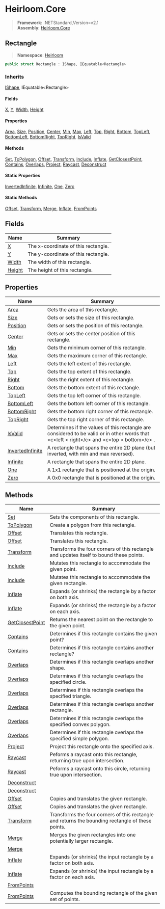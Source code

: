 # Heirloom.Core

> **Framework**: .NETStandard,Version=v2.1  
> **Assembly**: [Heirloom.Core][0]  

## Rectangle

> **Namespace**: [Heirloom][0]  

```cs
public struct Rectangle : IShape, IEquatable<Rectangle>
```

### Inherits

[IShape][1], IEquatable\<Rectangle>

#### Fields

[X][2], [Y][3], [Width][4], [Height][5]

#### Properties

[Area][6], [Size][7], [Position][8], [Center][9], [Min][10], [Max][11], [Left][12], [Top][13], [Right][14], [Bottom][15], [TopLeft][16], [BottomLeft][17], [BottomRight][18], [TopRight][19], [IsValid][20]

#### Methods

[Set][21], [ToPolygon][22], [Offset][23], [Transform][24], [Include][25], [Inflate][26], [GetClosestPoint][27], [Contains][28], [Overlaps][29], [Project][30], [Raycast][31], [Deconstruct][32]

#### Static Properties

[InvertedInfinite][33], [Infinite][34], [One][35], [Zero][36]

#### Static Methods

[Offset][23], [Transform][24], [Merge][37], [Inflate][26], [FromPoints][38]

## Fields

| Name        | Summary                             |
|-------------|-------------------------------------|
| [X][2]      | The x-coordinate of this rectangle. |
| [Y][3]      | The y-coordinate of this rectangle. |
| [Width][4]  | The width of this rectangle.        |
| [Height][5] | The height of this rectangle.       |

## Properties

| Name                   | Summary                                                                                                                                              |
|------------------------|------------------------------------------------------------------------------------------------------------------------------------------------------|
| [Area][6]              | Gets the area of this rectangle.                                                                                                                     |
| [Size][7]              | Gets or sets the size of this rectangle.                                                                                                             |
| [Position][8]          | Gets or sets the position of this rectangle.                                                                                                         |
| [Center][9]            | Gets or sets the center position of this rectangle.                                                                                                  |
| [Min][10]              | Gets the minimum corner of this rectangle.                                                                                                           |
| [Max][11]              | Gets the maximum corner of this rectangle.                                                                                                           |
| [Left][12]             | Gets the left extent of this rectangle.                                                                                                              |
| [Top][13]              | Gets the top extent of this rectangle.                                                                                                               |
| [Right][14]            | Gets the right extent of this rectangle.                                                                                                             |
| [Bottom][15]           | Gets the bottom extent of this rectangle.                                                                                                            |
| [TopLeft][16]          | Gets the top left corner of this rectangle.                                                                                                          |
| [BottomLeft][17]       | Gets the bottom left corner of this rectangle.                                                                                                       |
| [BottomRight][18]      | Gets the bottom right corner of this rectangle.                                                                                                      |
| [TopRight][19]         | Gets the top right corner of this rectangle.                                                                                                         |
| [IsValid][20]          | Determines if the values of this rectangle are considered to be valid or in other words that \<c>left &lt; right\</c> and \<c>top &lt; bottom\</c> . |
| [InvertedInfinite][33] | A rectangle that spans the entire 2D plane (but inverted, with min and max reversed).                                                                |
| [Infinite][34]         | A rectangle that spans the entire 2D plane.                                                                                                          |
| [One][35]              | A 1x1 rectangle that is positioned at the origin.                                                                                                    |
| [Zero][36]             | A 0x0 rectangle that is positioned at the origin.                                                                                                    |

## Methods

| Name                  | Summary                                                                                           |
|-----------------------|---------------------------------------------------------------------------------------------------|
| [Set][21]             | Sets the components of this rectangle.                                                            |
| [ToPolygon][22]       | Create a polygon from this rectangle.                                                             |
| [Offset][23]          | Translates this rectangle.                                                                        |
| [Offset][23]          | Translates this rectangle.                                                                        |
| [Transform][24]       | Transforms the four corners of this rectangle and updates itself to bound these points.           |
| [Include][25]         | Mutates this rectangle to accommodate the given point.                                            |
| [Include][25]         | Mutates this rectangle to accommodate the given rectangle.                                        |
| [Inflate][26]         | Expands (or shrinks) the rectangle by a factor on both axis.                                      |
| [Inflate][26]         | Expands (or shrinks) the rectangle by a factor on each axis.                                      |
| [GetClosestPoint][27] | Returns the nearest point on the rectangle to the given point.                                    |
| [Contains][28]        | Determines if this rectangle contains the given point?                                            |
| [Contains][28]        | Determines if this rectangle contains another rectangle?                                          |
| [Overlaps][29]        | Determines if this rectangle overlaps another shape.                                              |
| [Overlaps][29]        | Determines if this rectangle overlaps the specified circle.                                       |
| [Overlaps][29]        | Determines if this rectangle overlaps the specified triangle.                                     |
| [Overlaps][29]        | Determines if this rectangle overlaps another rectangle.                                          |
| [Overlaps][29]        | Determines if this rectangle overlaps the specified convex polygon.                               |
| [Overlaps][29]        | Determines if this rectangle overlaps the specified simple polygon.                               |
| [Project][30]         | Project this rectangle onto the specified axis.                                                   |
| [Raycast][31]         | Peforms a raycast onto this rectangle, returning true upon intersection.                          |
| [Raycast][31]         | Peforms a raycast onto this circle, returning true upon intersection.                             |
| [Deconstruct][32]     |                                                                                                   |
| [Deconstruct][32]     |                                                                                                   |
| [Offset][23]          | Copies and translates the given rectangle.                                                        |
| [Offset][23]          | Copies and translates the given rectangle.                                                        |
| [Transform][24]       | Transforms the four corners of this rectangle and returns the bounding rectangle of these points. |
| [Merge][37]           | Merges the given rectangles into one potentially larger rectangle.                                |
| [Merge][37]           |                                                                                                   |
| [Inflate][26]         | Expands (or shrinks) the input rectangle by a factor on both axis.                                |
| [Inflate][26]         | Expands (or shrinks) the input rectangle by a factor on each axis.                                |
| [FromPoints][38]      |                                                                                                   |
| [FromPoints][38]      | Computes the bounding rectangle of the given set of points.                                       |

[0]: ../Heirloom.Core.md
[1]: Heirloom.IShape.md
[2]: Heirloom.Rectangle.X.md
[3]: Heirloom.Rectangle.Y.md
[4]: Heirloom.Rectangle.Width.md
[5]: Heirloom.Rectangle.Height.md
[6]: Heirloom.Rectangle.Area.md
[7]: Heirloom.Rectangle.Size.md
[8]: Heirloom.Rectangle.Position.md
[9]: Heirloom.Rectangle.Center.md
[10]: Heirloom.Rectangle.Min.md
[11]: Heirloom.Rectangle.Max.md
[12]: Heirloom.Rectangle.Left.md
[13]: Heirloom.Rectangle.Top.md
[14]: Heirloom.Rectangle.Right.md
[15]: Heirloom.Rectangle.Bottom.md
[16]: Heirloom.Rectangle.TopLeft.md
[17]: Heirloom.Rectangle.BottomLeft.md
[18]: Heirloom.Rectangle.BottomRight.md
[19]: Heirloom.Rectangle.TopRight.md
[20]: Heirloom.Rectangle.IsValid.md
[21]: Heirloom.Rectangle.Set.md
[22]: Heirloom.Rectangle.ToPolygon.md
[23]: Heirloom.Rectangle.Offset.md
[24]: Heirloom.Rectangle.Transform.md
[25]: Heirloom.Rectangle.Include.md
[26]: Heirloom.Rectangle.Inflate.md
[27]: Heirloom.Rectangle.GetClosestPoint.md
[28]: Heirloom.Rectangle.Contains.md
[29]: Heirloom.Rectangle.Overlaps.md
[30]: Heirloom.Rectangle.Project.md
[31]: Heirloom.Rectangle.Raycast.md
[32]: Heirloom.Rectangle.Deconstruct.md
[33]: Heirloom.Rectangle.InvertedInfinite.md
[34]: Heirloom.Rectangle.Infinite.md
[35]: Heirloom.Rectangle.One.md
[36]: Heirloom.Rectangle.Zero.md
[37]: Heirloom.Rectangle.Merge.md
[38]: Heirloom.Rectangle.FromPoints.md
